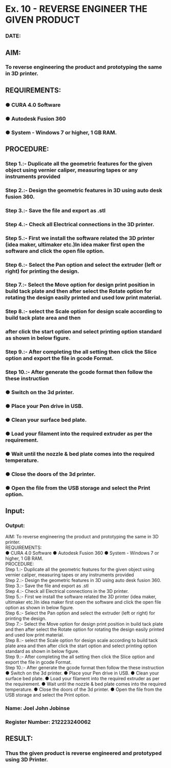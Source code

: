 # Ex. 10 - REVERSE ENGINEER THE GIVEN PRODUCT

### DATE: 

## AIM: 
### To reverse engineering the product and prototyping the same in 3D printer.

## REQUIREMENTS:
### ●	CURA 4.0 Software
### ●	 Autodesk Fusion 360
### ●	 System - Windows 7 or higher, 1 GB RAM.

## PROCEDURE:
### Step 1.:- Duplicate all the geometric features for the given object using vernier caliper, measuring tapes or any instruments provided
### Step 2.:- Design the geometric features in 3D using auto desk fusion 360.
### Step 3.:- Save the file and export as .stl
### Step 4.:- Check all Electrical connections in the 3D printer.
### Step 5.:- First we install the software related the 3D printer (idea maker, ultimaker etc.)In idea maker first open the software and click the open file option.
### Step 6.:- Select the Pan option and select the extruder (left or right) for printing the design.
### Step 7.:- Select the Move option for design print position in build tack plate and then after select the Rotate option for rotating the design easily printed and used low print material.
### Step 8.:- select the Scale option for design scale according to build tack plate area and then
### after click the start option and select printing option standard as shown in below figure.
### Step 9.:- After completing the all setting then click the Slice option and export the file in gcode Format.
### Step 10.:- After generate the gcode format then follow the these instruction 
  ###   ●	Switch on the 3d printer.
  ###   ●	Place your Pen drive in USB.
  ###   ●	Clean your surface bed plate.
  ###   ●	Load your filament into the required extruder as per the requirement.
  ###   ●	Wait until the nozzle & bed plate comes into the required temperature.
  ###   ●	Close the doors of the 3d printer.
  ###   ●	Open the file from the USB storage and select the Print option.

## Input:

### Output:
AIM: To reverse engineering the product and prototyping the same in 3D printer.
<br/>
REQUIREMENTS:
<br/>
●	CURA 4.0 Software ● Autodesk Fusion 360 ● System - Windows 7 or higher, 1 GB RAM.
<br/>
PROCEDURE:
<br/>
Step 1.:- Duplicate all the geometric features for the given object using vernier caliper, measuring tapes or any instruments provided
<br/>
Step 2.:- Design the geometric features in 3D using auto desk fusion 360. Step 3.:- Save the file and export as .stl
<br/>
Step 4.:- Check all Electrical connections in the 3D printer.
<br/>
Step 5.:- First we install the software related the 3D printer (idea maker, ultimaker etc.)In idea maker first open the software and click the open file option as shown in below figure.
<br/>
Step 6.:- Select the Pan option and select the extruder (left or right) for printing the design.
<br/>
Step 7.:- Select the Move option for design print position in build tack plate and then after select the Rotate option for rotating the design easily printed and used low print material.
<br/>
Step 8.:- select the Scale option for design scale according to build tack plate area and then after click the start option and select printing option standard as shown in below figure.
<br/>
Step 9.:- After completing the all setting then click the Slice option and export the file in gcode Format.
<br/>
Step 10.:- After generate the gcode format then follow the these instruction
●	Switch on the 3d printer.
●	Place your Pen drive in USB.
●	Clean your surface bed plate.
●	Load your filament into the required extruder as per the requirement.
●	Wait until the nozzle & bed plate comes into the required temperature.
●	Close the doors of the 3d printer.
●	Open the file from the USB storage and select the Print option.
<br/>

### Name: Joel John Jobinse
### Register Number: 212223240062

## RESULT:
###   Thus the given product is reverse engineered and prototyped using 3D Printer.
